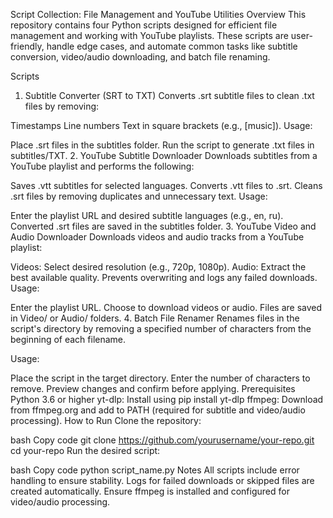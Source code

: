 Script Collection: File Management and YouTube Utilities
Overview
This repository contains four Python scripts designed for efficient file management and working with YouTube playlists. These scripts are user-friendly, handle edge cases, and automate common tasks like subtitle conversion, video/audio downloading, and batch file renaming.

Scripts
1. Subtitle Converter (SRT to TXT)
Converts .srt subtitle files to clean .txt files by removing:

Timestamps
Line numbers
Text in square brackets (e.g., [music]).
Usage:

Place .srt files in the subtitles folder.
Run the script to generate .txt files in subtitles/TXT.
2. YouTube Subtitle Downloader
Downloads subtitles from a YouTube playlist and performs the following:

Saves .vtt subtitles for selected languages.
Converts .vtt files to .srt.
Cleans .srt files by removing duplicates and unnecessary text.
Usage:

Enter the playlist URL and desired subtitle languages (e.g., en, ru).
Converted .srt files are saved in the subtitles folder.
3. YouTube Video and Audio Downloader
Downloads videos and audio tracks from a YouTube playlist:

Videos: Select desired resolution (e.g., 720p, 1080p).
Audio: Extract the best available quality.
Prevents overwriting and logs any failed downloads.
Usage:

Enter the playlist URL.
Choose to download videos or audio.
Files are saved in Video/ or Audio/ folders.
4. Batch File Renamer
Renames files in the script's directory by removing a specified number of characters from the beginning of each filename.

Usage:

Place the script in the target directory.
Enter the number of characters to remove.
Preview changes and confirm before applying.
Prerequisites
Python 3.6 or higher
yt-dlp: Install using pip install yt-dlp
ffmpeg: Download from ffmpeg.org and add to PATH (required for subtitle and video/audio processing).
How to Run
Clone the repository:

bash
Copy code
git clone https://github.com/yourusername/your-repo.git
cd your-repo
Run the desired script:

bash
Copy code
python script_name.py
Notes
All scripts include error handling to ensure stability.
Logs for failed downloads or skipped files are created automatically.
Ensure ffmpeg is installed and configured for video/audio processing.
